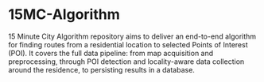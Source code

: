 # 15MC-Algorithm
15 Minute City Algorithm repository aims to deliver an end-to-end algorithm for finding routes from a residential location to selected Points of Interest (POI). It covers the full data pipeline: from map acquisition and preprocessing, through POI detection and locality-aware data collection around the residence, to persisting results in a database.
